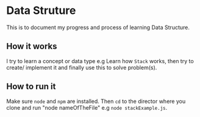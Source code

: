 # Data Struture

This is to document my progress and process of learning Data Structure.

## How it works

I try to learn a concept or data type e.g Learn how `Stack` works, then try to create/ implement it and finally use this to solve problem(s).

## How to run it

Make sure `node` and `npm` are installed.
Then `cd` to the director where you clone and run "node nameOfTheFile" e.g `node stackExample.js`.
